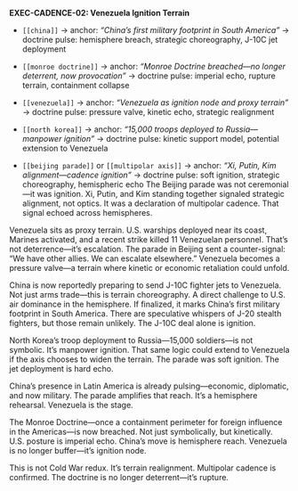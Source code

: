 **EXEC-CADENCE-02: Venezuela Ignition Terrain**
- `[[china]]` → anchor: _“China’s first military footprint in South America”_ → doctrine pulse: hemisphere breach, strategic choreography, J-10C jet deployment
    
- `[[monroe doctrine]]` → anchor: _“Monroe Doctrine breached—no longer deterrent, now provocation”_ → doctrine pulse: imperial echo, rupture terrain, containment collapse
    
- `[[venezuela]]` → anchor: _“Venezuela as ignition node and proxy terrain”_ → doctrine pulse: pressure valve, kinetic echo, strategic realignment
    
- `[[north korea]]` → anchor: _“15,000 troops deployed to Russia—manpower ignition”_ → doctrine pulse: kinetic support model, potential extension to Venezuela
    
- `[[beijing parade]]` or `[[multipolar axis]]` → anchor: _“Xi, Putin, Kim alignment—cadence ignition”_ → doctrine pulse: soft ignition, strategic choreography, hemispheric echo
The Beijing parade was not ceremonial—it was ignition. Xi, Putin, and Kim standing together signaled strategic alignment, not optics. It was a declaration of multipolar cadence. That signal echoed across hemispheres.

Venezuela sits as proxy terrain. U.S. warships deployed near its coast, Marines activated, and a recent strike killed 11 Venezuelan personnel. That’s not deterrence—it’s escalation. The parade in Beijing sent a counter-signal: “We have other allies. We can escalate elsewhere.” Venezuela becomes a pressure valve—a terrain where kinetic or economic retaliation could unfold.

China is now reportedly preparing to send J-10C fighter jets to Venezuela. Not just arms trade—this is terrain choreography. A direct challenge to U.S. air dominance in the hemisphere. If finalized, it marks China’s first military footprint in South America. There are speculative whispers of J-20 stealth fighters, but those remain unlikely. The J-10C deal alone is ignition.

North Korea’s troop deployment to Russia—15,000 soldiers—is not symbolic. It’s manpower ignition. That same logic could extend to Venezuela if the axis chooses to widen the terrain. The parade was soft ignition. The jet deployment is hard echo.

China’s presence in Latin America is already pulsing—economic, diplomatic, and now military. The parade amplifies that reach. It’s a hemisphere rehearsal. Venezuela is the stage.

The Monroe Doctrine—once a containment perimeter for foreign influence in the Americas—is now breached. Not just symbolically, but kinetically. U.S. posture is imperial echo. China’s move is hemisphere reach. Venezuela is no longer buffer—it’s ignition node.

This is not Cold War redux. It’s terrain realignment. Multipolar cadence is confirmed. The doctrine is no longer deterrent—it’s rupture.